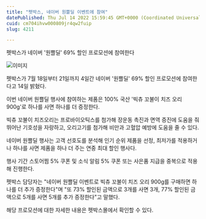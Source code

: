 ```yaml
---
title: "펫박스, 네이버 원쁠딜 이벤트에 참여"
datePublished: Thu Jul 14 2022 15:59:45 GMT+0000 (Coordinated Universal Time)
cuid: cm704ihvw000809jr4qw2fuip
slug: 4211

---
```



펫박스가 네이버 '원쁠딜' 69% 할인 프로모션에 참여한다

![이미지](https://cdn.hashnode.com/res/hashnode/image/upload/v1739256666525/73f8bbcf-c090-4867-959b-ea9dc06aa230.jpeg)

펫박스가 7월 18일부터 21일까지 4일간 네이버 '원쁠딜' 69% 할인 프로모션에 참여한다고 14일 밝혔다.

이번 네이버 원쁠딜 행사에 참여하는 제품은 100% 국산 '빅츄 꼬불이 치즈 오리 900g'로 하나를 사면 하나를 더 증정한다.

빅츄 꼬불이 치즈오리는 프로바이오틱스를 첨가해 장운동 촉진과 면역 증진에 도움을 줘 뛰어난 기호성을 자랑하고, 오리고기를 첨가해 비만과 고혈압 예방에 도움을 줄 수 있다.

네이버 원쁠딜 행사는 고객 선호도를 분석해 인기 순위 제품을 선정, 최저가를 적용하거나 하나를 사면 제품을 하나 더 주는 연중 최대 할인 행사다.

행사 기간 스토어찜 5% 쿠폰 및 소식 알림 5% 쿠폰 또는 사은품 지급을 중복으로 적용해 진행한다.

펫박스 담당자는 "네이버 원쁠딜 이벤트로 빅츄 꼬불이 치즈 오리 900g를 구매하면 하나를 더 추가 증정한다"며 "또 73% 할인된 금액으로 3개를 사면 3개, 77% 할인된 금액으로 5개를 사면 5개를 추가 증정한다"고 말했다.

해당 프로모션에 대한 자세한 내용은 펫박스몰에서 확인할 수 있다.